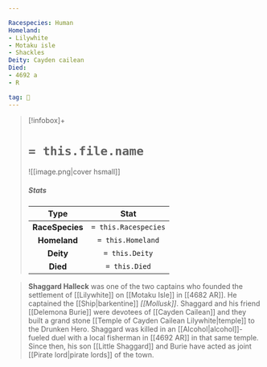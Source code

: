 ```yaml
---

Racespecies: Human
Homeland:
- Lilywhite
- Motaku isle
- Shackles
Deity: Cayden cailean
Died:
- 4692 a
- R

tag: 👤️
---
```


> [!infobox]+
> #  `= this.file.name`
> ![[image.png|cover hsmall]]
> ##### Stats
> Type | Stat |
> :---: |:---:|
> **RaceSpecies** | `= this.Racespecies` |
> **Homeland** | `= this.Homeland` |
> **Deity** | `= this.Deity` |
> **Died** | `= this.Died` |



> **Shaggard Halleck** was one of the two captains who founded the settlement of [[Lilywhite]] on [[Motaku Isle]] in [[4682 AR]]. He captained the [[Ship|barkentine]] *[[Mollusk]]*. Shaggard and his friend [[Delemona Burie]] were devotees of [[Cayden Cailean]] and they built a grand stone [[Temple of Cayden Cailean Lilywhite|temple]] to the Drunken Hero. Shaggard was killed in an [[Alcohol|alcohol]]-fueled duel with a local fisherman in [[4692 AR]] in that same temple. Since then, his son [[Little Shaggard]] and Burie have acted as joint [[Pirate lord|pirate lords]] of the town.







